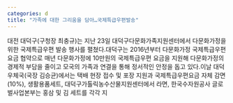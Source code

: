 ```yaml
---
categories: d
title: "가족에 대한 그리움을 담아…국제특급우편발송"
---
```

대전 대덕구(구청장 최충규)는 지난 23일 대덕구다문화가족지원센터에서 다문화가정을 위한 국제특급우편 발송 행사를 펼쳤다.대덕구는 2016년부터 다문화가정 국제특급우편요금 협약으로 매년 다문화가정에 10만원의 국제특급우편 요금을 지원해 다문화가정의 경제적 부담을 줄이고 모국의 가족과 연결을 통해 정서적인 안정을 돕고 있다.이날 대덕우체국(국장 김승균)에서는 택배 현장 접수 및 포장 지원과 국제특급우편요금 자체 감면(10%), 생활용품세트, 대덕구가톨릭농수산물지원센터에서 라면, 한국수자원공사 글로벌사업본부는 홍삼 및 김 세트를 각각 지